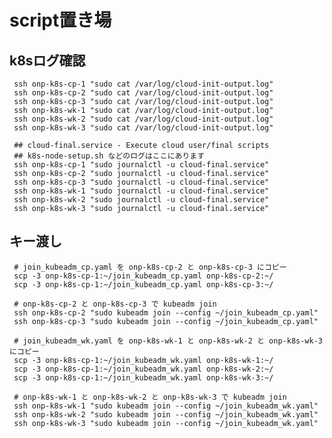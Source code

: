 # script置き場
## k8sログ確認<br>
     ssh onp-k8s-cp-1 "sudo cat /var/log/cloud-init-output.log"
     ssh onp-k8s-cp-2 "sudo cat /var/log/cloud-init-output.log"
     ssh onp-k8s-cp-3 "sudo cat /var/log/cloud-init-output.log"
     ssh onp-k8s-wk-1 "sudo cat /var/log/cloud-init-output.log"
     ssh onp-k8s-wk-2 "sudo cat /var/log/cloud-init-output.log"
     ssh onp-k8s-wk-3 "sudo cat /var/log/cloud-init-output.log"
     
     ## cloud-final.service - Execute cloud user/final scripts
     ## k8s-node-setup.sh などのログはここにあります
     ssh onp-k8s-cp-1 "sudo journalctl -u cloud-final.service"
     ssh onp-k8s-cp-2 "sudo journalctl -u cloud-final.service"
     ssh onp-k8s-cp-3 "sudo journalctl -u cloud-final.service"
     ssh onp-k8s-wk-1 "sudo journalctl -u cloud-final.service"
     ssh onp-k8s-wk-2 "sudo journalctl -u cloud-final.service"
     ssh onp-k8s-wk-3 "sudo journalctl -u cloud-final.service"
## キー渡し<br>
     # join_kubeadm_cp.yaml を onp-k8s-cp-2 と onp-k8s-cp-3 にコピー
     scp -3 onp-k8s-cp-1:~/join_kubeadm_cp.yaml onp-k8s-cp-2:~/
     scp -3 onp-k8s-cp-1:~/join_kubeadm_cp.yaml onp-k8s-cp-3:~/
     
     # onp-k8s-cp-2 と onp-k8s-cp-3 で kubeadm join
     ssh onp-k8s-cp-2 "sudo kubeadm join --config ~/join_kubeadm_cp.yaml"
     ssh onp-k8s-cp-3 "sudo kubeadm join --config ~/join_kubeadm_cp.yaml"
     
     # join_kubeadm_wk.yaml を onp-k8s-wk-1 と onp-k8s-wk-2 と onp-k8s-wk-3 にコピー
     scp -3 onp-k8s-cp-1:~/join_kubeadm_wk.yaml onp-k8s-wk-1:~/
     scp -3 onp-k8s-cp-1:~/join_kubeadm_wk.yaml onp-k8s-wk-2:~/
     scp -3 onp-k8s-cp-1:~/join_kubeadm_wk.yaml onp-k8s-wk-3:~/
     
     # onp-k8s-wk-1 と onp-k8s-wk-2 と onp-k8s-wk-3 で kubeadm join
     ssh onp-k8s-wk-1 "sudo kubeadm join --config ~/join_kubeadm_wk.yaml"
     ssh onp-k8s-wk-2 "sudo kubeadm join --config ~/join_kubeadm_wk.yaml"
     ssh onp-k8s-wk-3 "sudo kubeadm join --config ~/join_kubeadm_wk.yaml"

